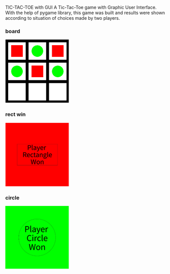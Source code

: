 TIC-TAC-TOE with GUI
A Tic-Tac-Toe game with Graphic User Interface. With the help of pygame library, this game was built and results were shown according to situation of choices made by two players. 
### board
<img src="https://raw.githubusercontent.com/legendcrypto/tic-tac-toe-gui/main/assets/board.png" width=200>

### rect win
<img src="https://raw.githubusercontent.com/legendcrypto/tic-tac-toe-gui/main/assets/rect.png" width=200>

### circle
<img src="https://raw.githubusercontent.com/legendcrypto/tic-tac-toe-gui/main/assets/circle.png" width=200>
